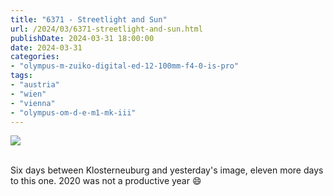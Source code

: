```yaml
---
title: "6371 - Streetlight and Sun"
url: /2024/03/6371-streetlight-and-sun.html
publishDate: 2024-03-31 18:00:00
date: 2024-03-31
categories:
- "olympus-m-zuiko-digital-ed-12-100mm-f4-0-is-pro"
tags:
- "austria"
- "wien"
- "vienna"
- "olympus-om-d-e-m1-mk-iii"
---
```

<div class="container">
<div class="center"><a target="_blank" href="https://d25zfm9zpd7gm5.cloudfront.net/1200x1200/2020/20200823_141954_lr.jpg"><img class="webfeedsFeaturedVisual" src="https://d25zfm9zpd7gm5.cloudfront.net/0600x0600/2020/20200823_141954_lr.jpg" /></a></div>
</div>
<br />

Six days between Klosterneuburg and yesterday's image,
eleven more days to this one. 2020 was not a productive year
:smile:
